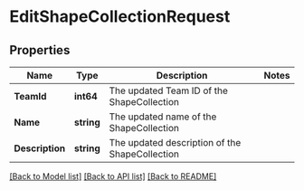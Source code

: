 # EditShapeCollectionRequest

## Properties

Name | Type | Description | Notes
------------ | ------------- | ------------- | -------------
**TeamId** | **int64** | The updated Team ID of the ShapeCollection | 
**Name** | **string** | The updated name of the ShapeCollection | 
**Description** | **string** | The updated description of the ShapeCollection | 

[[Back to Model list]](../README.md#documentation-for-models) [[Back to API list]](../README.md#documentation-for-api-endpoints) [[Back to README]](../README.md)


